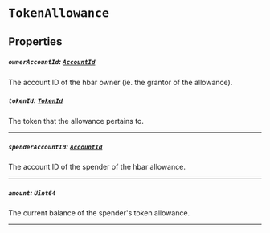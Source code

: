 
# `TokenAllowance`

## Properties

##### `ownerAccountId`: [`AccountId`](reference/cryptocurrency/AccountId.md)

The account ID of the hbar owner (ie. the grantor of the allowance).

##### `tokenId`: [`TokenId`](reference/token/TokenId.md)

The token that the allowance pertains to.

---

##### `spenderAccountId`: [`AccountId`](reference/cryptocurrency/AccountId.md)

The account ID of the spender of the hbar allowance.

---

##### `amount`: `Uint64`

The current balance of the spender's token allowance.

---
